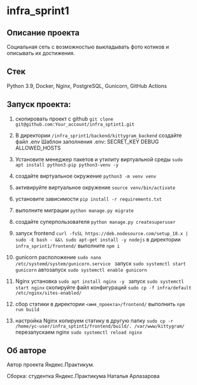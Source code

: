 # infra_sprint1

## Описание проекта 

Социальная сеть с возможностью выкладывать фото котиков и описывать их достижения.

## Стек 

Python 3.9, Docker, Nginx, PostgreSQL, Gunicorn, GitHub Actions

## Запуcк проекта: 

   1) скопировать проект с github  `git clone git@github.com:Your_account/infra_sptint1.git`
   2) В директории `/infra_sprint1/backend/kittygram_backend` создайте файл .env
      Шаблон заполнения .env:
         SECRET_KEY
         DEBUG
         ALLOWED_HOSTS
   3) Установите менеджер пакетов и утилиту виртуальной среды `sudo apt install python3-pip python3-venv -y `
   4) создайте виртуальное окружение `python3 -m venv venv`
   5) активируйте виртуальное окружение `source venv/bin/activate `
   6) установите зависимости `pip install -r requirements.txt `
   7) выполните миграции `python manage.py migrate`
   8) создайте суперпользователя `python manage.py createsuperuser`
   9) запуск frontend
      `curl -fsSL https://deb.nodesource.com/setup_18.x | sudo -E bash - &&\ sudo apt-get install -y nodejs`
      в директории `infra_sprint1/frontend/` выполнитe `npm i`
      
   10) gunicorn
       расположение `sudo nano /etc/systemd/system/gunicorn.service `
       запуск `sudo systemctl start gunicorn`
       автозапуск `sudo systemctl enable gunicorn`
       
   11) Nginx
       установка `sudo apt install nginx -y `
       запуск `sudo systemctl start nginx`
       скопируйте файл конфигураций `sudo cp -f infra/default /etc/nginx/sites-enabled/`
      
   12) сбор статики
      в директории `<имя_проекта>/frontend/` выполнить `npm run build`

   13) настройка Nginx
       копируем статику в другую папку `sudo cp -r /home/yc-user/infra_sptint1/frontend/build/. /var/www/kittygram/`
       перезапускаем nginx `sudo systemctl reload nginx`

## Об авторе 
Автор проекта Яндекс.Практикум. 

Сборка: студентка Яндекс.Практикума Наталья Арлазарова
